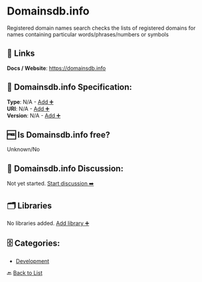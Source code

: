 # Domainsdb.info

Registered domain names search checks the lists of registered domains for names containing particular words/phrases/numbers or symbols

##  🔗 Links
**Docs / Website**: https://domainsdb.info

## 🧬 Domainsdb.info Specification:
**Type**: N/A - [Add ➕](https://github.com/apis-list/apis-list/edit/main/apis/domainsdb-info/domainsdb-info.yaml)  
**URI**: N/A - [Add ➕](https://github.com/apis-list/apis-list/edit/main/apis/domainsdb-info/domainsdb-info.yaml)  
**Version**: N/A - [Add ➕](https://github.com/apis-list/apis-list/edit/main/apis/domainsdb-info/domainsdb-info.yaml)

## 🆓 Is Domainsdb.info free?
 Unknown/No 

## 💬 Domainsdb.info Discussion:
Not yet started. [Start discussion ➡️](https://github.com/apis-list/apis-list/discussions/new)

## 🗂️ Libraries

No libraries added. [Add library ➕](https://github.com/apis-list/apis-list/edit/main/apis/domainsdb-info/domainsdb-info.yaml)    


## 🗄️ Categories:
- [Development](https://github.com/apis-list/apis-list#development-)

🔙  [Back to List](https://github.com/apis-list/apis-list)
